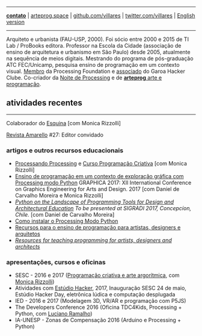 ----

[**contato**](http://contato.lugaralgum.com)
 | [arteprog.space](http://arteprpg.space)
 | [github.com/villares](http://github.com/villares)
 | [twitter.com/villares](http://twitter.com/villares)
 | [English version](README-EN.md)

----

Arquiteto e urbanista (FAU-USP, 2000). Foi sócio entre 2000 e 2015 de TI Lab / ProBooks editora. Professor na Escola da Cidade (associação de ensino de arquitetura e urbanismo em São Paulo) desde 2005, atualmente na sequência de meios digitais. Mestrando do programa de pós-graduação ATC FEC/Unicamp, pesquisa ensino de programação em um contexto visual. [Membro](https://processingfoundation.org/members) da Processing Foundation e [associado](http://villares.garoa.club) do Garoa Hacker Clube. Co-criador da [Noite de Processing](https://garoa.net.br/wiki/Noite_de_Processing) e de [**arteprog** arte e programação](http://arteprog.space).

## atividades recentes

----

 Colaborador do [Esquina](http://www.esquina.net.br/author/alexandre-vilares/) [com Monica Rizzolli]

 [Revista Amarello](http://www.amarello.com.br) #27: Editor convidado

### artigos e outros recursos educacionais

- [Processando Processing](http://arteprog.space/processando-processing) e [Curso Programação Criativa](http://arteprog.space/programacao-criativa) [com Monica Rizzolli]
- [Ensino de programação em um contexto de exploração gráfica com Processing modo Python](https://villares.github.io/mestrado/VILLARES_MOREIRA_GOMES_GRAPHICA_2017) GRAPHICA 2017: XII International Conference on Graphics Engineering for Arts and Design. 2017
  [com Daniel de Carvalho Moreira e Monica Rizzolli]
- *[Python on the Landscape of Programming Tools for Design and Architectural Education](https://villares.github.io/mestrado/VILLARES_MOREIRA_SIGRADI_2017) To be presented at SIGRADI 2017, Concepcíon, Chile.* [com Daniel de Carvalho Moreira]
- [Como instalar o Processing Modo Python](http://villares.github.io/como-instalar-o-processing-modo-python/) 
- [Recursos para o ensino de programação para artistas, designers e arquitetos](https://github.com/villares/Recursos-para-o-ensino-de-programacao) 
- *[Resources for teaching programming for artists, designers and architects](https://github.com/villares/Resources-for-teaching-programming)*

### apresentações, cursos e oficinas

- SESC - 2016 e 2017 ([Programação criativa e arte argorítmica](http://arteprog.space/programacao-criativa), com [Monica Rizzolli](https://github.com/monicarizzolli))
- Atividades com [Estúdio Hacker](estudiohacker.io), 2017, Inauguração SESC 24 de maio, Estúdio Hacker Day, eletrônica lúdica e computação desplugada
- IED - 2016 e 2017 (Modelagem 3D, VR/AR e programação com P5JS)
- The Developers Conference 2016 (Oficina TDC4Kids, Processing + Python, com [Luciano Ramalho](https://github.com/ramalho))
- IA-UNESP - Zonas de Compensação 2016 (Arduino e Processing + Python)

